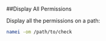 ##Display All Permissions

Display all the permissions on a path:
```bash
namei -om /path/to/check
```
